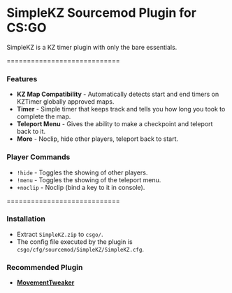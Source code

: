 # SimpleKZ Sourcemod Plugin for CS:GO

SimpleKZ is a KZ timer plugin with only the bare essentials.

============================

### Features

 * **KZ Map Compatibility** - Automatically detects start and end timers on KZTimer globally approved maps.
 * **Timer** - Simple timer that keeps track and tells you how long you took to complete the map.
 * **Teleport Menu** - Gives the ability to make a checkpoint and teleport back to it.
 * **More** - Noclip, hide other players, teleport back to start.
 
### Player Commands

 * ```!hide``` - Toggles the showing of other players.
 * ```!menu``` - Toggles the showing of the teleport menu.
 * ```+noclip``` - Noclip (bind a key to it in console).

============================

### Installation

 * Extract ```SimpleKZ.zip``` to ```csgo/```.
 * The config file executed by the plugin is ```csgo/cfg/sourcemod/SimpleKZ/SimpleKZ.cfg```.
 
### Recommended Plugin

 * [**MovementTweaker**](https://github.com/danzayau/MovementTweaker)